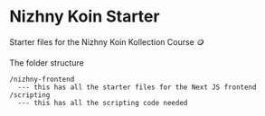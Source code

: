 # Nizhny Koin Starter

Starter files for the Nizhny Koin Kollection Course 🪙

The folder structure

```
/nizhny-frontend
  --- this has all the starter files for the Next JS frontend
/scripting
  --- this has all the scripting code needed
```
